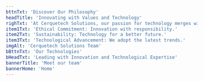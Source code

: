 ```yaml
---
bttnTxt: 'Discover Our Philosophy'
headTitle: 'Innovating with Values and Technology'
righTxt: 'At Cerquetech Solutions, our passion for technology merges with a firm commitment to ethical and sustainable innovation. We adopt the latest technological trends to offer solutions that are not only advanced, but also responsible and aligned with the values of our clients.'
item1Txt: 'Ethical Commitment: Innovation with responsibility.'
item2Txt: 'Sustainability: Technology for a better future.'
item3Txt: 'Technological Advancement: We adopt the latest trends.'
imgAlt: 'Cerquetech Solutions Team'
bBttnTxt: 'Our Technologies'
bHeadTxt: 'Leading with Innovation and Technological Expertise'
bannerTitle: 'Meet our team'
bannerHome: 'Home'
---
```

